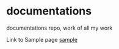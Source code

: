 # documentations
documentations repo, work of all my work 

Link to Sample page 
[sample](/sample.md)
